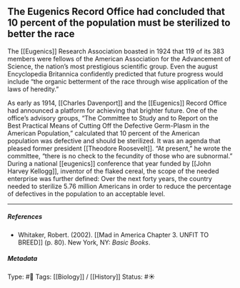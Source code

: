 ## The Eugenics Record Office had concluded that 10 percent of the population must be sterilized to better the race # 

The [[Eugenics]] Research Association boasted in 1924 that 119 of its 383 members were fellows of the American Association for the Advancement of Science, the nation’s most prestigious scientific group. Even the august Encyclopedia Britannica confidently predicted that future progress would include “the organic betterment of the race through wise application of the laws of heredity.” 

As early as 1914, [[Charles Davenport]] and the [[Eugenics]] Record Office had announced a platform for achieving that brighter future. One of the office’s advisory groups, “The Committee to Study and to Report on the Best Practical Means of Cutting Off the Defective Germ-Plasm in the American Population,” calculated that 10 percent of the American population was defective and should be sterilized. It was an agenda that pleased former president [[Theodore Roosevelt]]. “At present,” he wrote the committee, “there is no check to the fecundity of those who are subnormal.” During a national [[eugenics]] conference that year funded by [[John Harvey Kellogg]], inventor of the flaked cereal, the scope of the needed enterprise was further defined: Over the next forty years, the country needed to sterilize 5.76 million Americans in order to reduce the percentage of defectives in the population to an acceptable level.

___

##### References

- Whitaker, Robert. (2002). [[Mad in America Chapter 3. UNFIT TO BREED]] (p. 80). New York, NY: _Basic Books_.

##### Metadata

Type: #🔴 
Tags: [[Biology]] / [[History]] 
Status: #☀️ 
